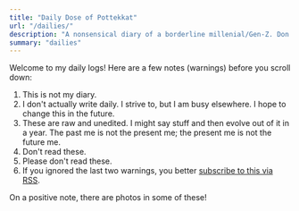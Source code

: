 ```yaml
---
title: "Daily Dose of Pottekkat"
url: "/dailies/"
description: "A nonsensical diary of a borderline millenial/Gen-Z. Don't read this."
summary: "dailies"
---
```


Welcome to my daily logs! Here are a few notes (warnings) before you scroll down:

1. This is not my diary.
2. I don't actually write daily. I strive to, but I am busy elsewhere. I hope to change this in the future.
3. These are raw and unedited. I might say stuff and then evolve out of it in a year. The past me is not the present me; the present me is not the future me.
4. Don't read these.
5. Please don't read these.
6. If you ignored the last two warnings, you better [subscribe to this via RSS](/dailies/index.xml).

On a positive note, there are photos in some of these!
